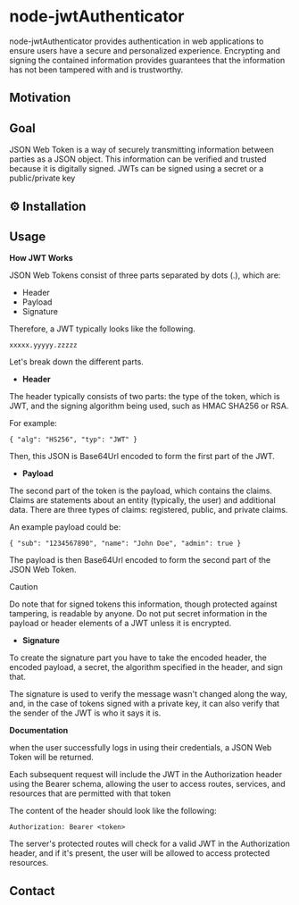 # node-jwtAuthenticator
node-jwtAuthenticator provides authentication in web applications to ensure users have a secure and personalized experience. Encrypting and signing the contained information provides guarantees that the information has not been tampered with and is trustworthy.

## Motivation


## Goal

JSON Web Token is a way of securely transmitting information between parties as a JSON object. This information can be verified and trusted because it is digitally signed. JWTs can be signed using a secret or a public/private key

## ⚙️ Installation

## Usage

**How JWT Works**

JSON Web Tokens consist of three parts separated by dots (.), which are:
- Header
- Payload
- Signature

Therefore, a JWT typically looks like the following.

`xxxxx.yyyyy.zzzzz`

Let's break down the different parts.

- **Header**

The header typically consists of two parts: the type of the token, which is JWT, and the signing algorithm being used, such as HMAC SHA256 or RSA.

For example:

`{
  "alg": "HS256",
  "typ": "JWT"
}`

Then, this JSON is Base64Url encoded to form the first part of the JWT.

- **Payload**

The second part of the token is the payload, which contains the claims. Claims are statements about an entity (typically, the user) and additional data. There are three types of claims: registered, public, and private claims.

An example payload could be:

`{
  "sub": "1234567890",
  "name": "John Doe",
  "admin": true
}`

The payload is then Base64Url encoded to form the second part of the JSON Web Token.

> [!CAUTION]
> Do note that for signed tokens this information, though protected against tampering, is readable by anyone. Do not put secret information in the payload or header elements of a JWT unless it is encrypted.

- **Signature**

To create the signature part you have to take the encoded header, the encoded payload, a secret, the algorithm specified in the header, and sign that.

The signature is used to verify the message wasn't changed along the way, and, in the case of tokens signed with a private key, it can also verify that the sender of the JWT is who it says it is.

**Documentation**

when the user successfully logs in using their credentials, a JSON Web Token will be returned.

Each subsequent request will include the JWT in the Authorization header using the Bearer schema, allowing the user to access routes, services, and resources that are permitted with that token

The content of the header should look like the following:

`Authorization: Bearer <token>`

The server's protected routes will check for a valid JWT in the Authorization header, and if it's present, the user will be allowed to access protected resources. 

## Contact
